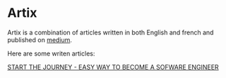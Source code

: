 # Artix

Artix is a combination of articles written in both English and french and published on [medium](https://medium.com/).

Here are some writen articles:

[START THE JOURNEY - EASY WAY TO BECOME A SOFWARE ENGINEER]('./journey_software_engineer/JOURNEY-EN.md)